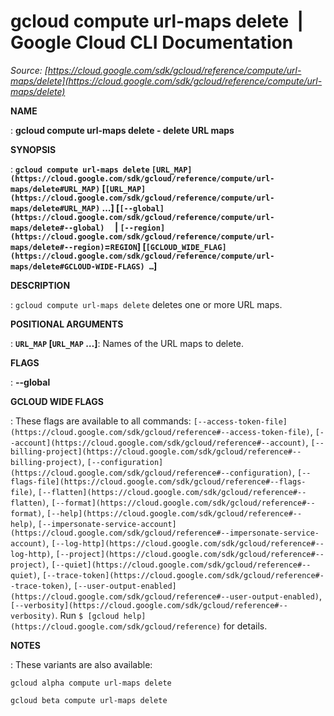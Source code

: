 # gcloud compute url-maps delete  |  Google Cloud CLI Documentation

*Source: [https://cloud.google.com/sdk/gcloud/reference/compute/url-maps/delete](https://cloud.google.com/sdk/gcloud/reference/compute/url-maps/delete)*

**NAME**

: **gcloud compute url-maps delete - delete URL maps**

**SYNOPSIS**

: **`gcloud compute url-maps delete` `[URL_MAP](https://cloud.google.com/sdk/gcloud/reference/compute/url-maps/delete#URL_MAP)` [`[URL_MAP](https://cloud.google.com/sdk/gcloud/reference/compute/url-maps/delete#URL_MAP)` …] [`[--global](https://cloud.google.com/sdk/gcloud/reference/compute/url-maps/delete#--global)`     | `[--region](https://cloud.google.com/sdk/gcloud/reference/compute/url-maps/delete#--region)`=`REGION`] [`[GCLOUD_WIDE_FLAG](https://cloud.google.com/sdk/gcloud/reference/compute/url-maps/delete#GCLOUD-WIDE-FLAGS) …`]**

**DESCRIPTION**

: `gcloud compute url-maps delete` deletes one or more URL maps.

**POSITIONAL ARGUMENTS**

: **`URL_MAP` [`URL_MAP` …]**:
Names of the URL maps to delete.

**FLAGS**

: **--global**

**GCLOUD WIDE FLAGS**

: These flags are available to all commands: `[--access-token-file](https://cloud.google.com/sdk/gcloud/reference#--access-token-file)`,
`[--account](https://cloud.google.com/sdk/gcloud/reference#--account)`, `[--billing-project](https://cloud.google.com/sdk/gcloud/reference#--billing-project)`,
`[--configuration](https://cloud.google.com/sdk/gcloud/reference#--configuration)`,
`[--flags-file](https://cloud.google.com/sdk/gcloud/reference#--flags-file)`,
`[--flatten](https://cloud.google.com/sdk/gcloud/reference#--flatten)`, `[--format](https://cloud.google.com/sdk/gcloud/reference#--format)`, `[--help](https://cloud.google.com/sdk/gcloud/reference#--help)`, `[--impersonate-service-account](https://cloud.google.com/sdk/gcloud/reference#--impersonate-service-account)`,
`[--log-http](https://cloud.google.com/sdk/gcloud/reference#--log-http)`,
`[--project](https://cloud.google.com/sdk/gcloud/reference#--project)`, `[--quiet](https://cloud.google.com/sdk/gcloud/reference#--quiet)`, `[--trace-token](https://cloud.google.com/sdk/gcloud/reference#--trace-token)`, `[--user-output-enabled](https://cloud.google.com/sdk/gcloud/reference#--user-output-enabled)`,
`[--verbosity](https://cloud.google.com/sdk/gcloud/reference#--verbosity)`.
Run `$ [gcloud help](https://cloud.google.com/sdk/gcloud/reference)` for details.

**NOTES**

: These variants are also available:

```
gcloud alpha compute url-maps delete
```

```
gcloud beta compute url-maps delete
```